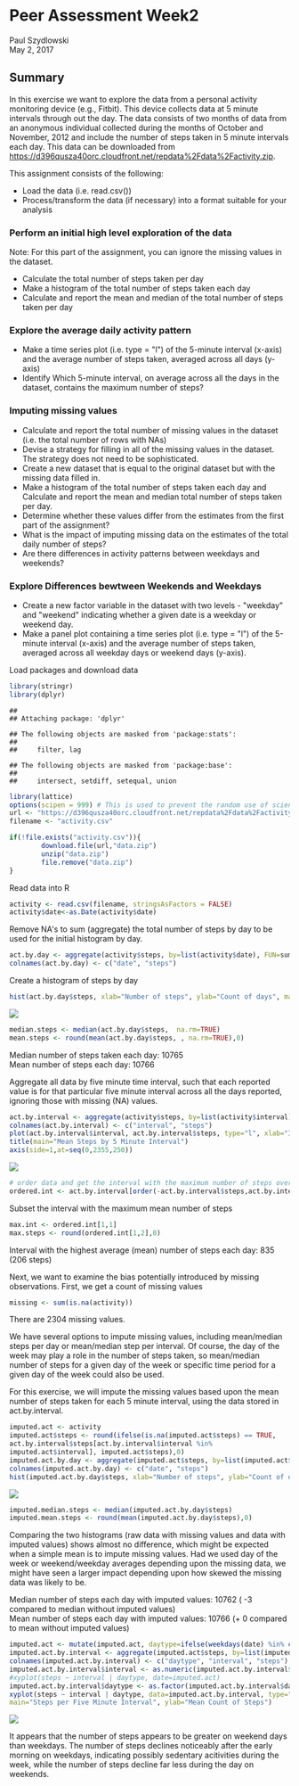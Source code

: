 # Peer Assessment Week2
Paul Szydlowski  
May 2, 2017  
        
## Summary
In this exercise we want to explore the data from a personal activity monitoring device (e.g., Fitbit). This device collects data at 5 minute intervals through out the day. The data consists of two months of data from an anonymous individual collected during the months of October and November, 2012 and include the number of steps taken in 5 minute intervals each day. This data can be downloaded from https://d396qusza40orc.cloudfront.net/repdata%2Fdata%2Factivity.zip.

This assignment consists of the following:
        
* Load the data (i.e. read.csv())
* Process/transform the data (if necessary) into a format suitable for your analysis

### Perform an initial high level exploration of the data
Note: For this part of the assignment, you can ignore the missing values in the dataset.

* Calculate the total number of steps taken per day
* Make a histogram of the total number of steps taken each day
* Calculate and report the mean and median of the total number of steps taken per day

### Explore the average daily activity pattern

* Make a time series plot (i.e. type = "l") of the 5-minute interval (x-axis) and the average number of steps taken, averaged across all days (y-axis)
* Identify Which 5-minute interval, on average across all the days in the dataset, contains the maximum number of steps?

### Imputing missing values

* Calculate and report the total number of missing values in the dataset (i.e. the total number of rows with NAs)
* Devise a strategy for filling in all of the missing values in the dataset. The strategy does not need to be sophisticated. 
* Create a new dataset that is equal to the original dataset but with the missing data filled in.
* Make a histogram of the total number of steps taken each day and Calculate and report the mean and median total number of steps taken per day. 
* Determine whether these values differ from the estimates from the first part of the assignment? 
* What is the impact of imputing missing data on the estimates of the total daily number of steps?
* Are there differences in activity patterns between weekdays and weekends?

### Explore Differences bewtween Weekends and Weekdays

* Create a new factor variable in the dataset with two levels - "weekday" and "weekend" indicating whether a given date is a weekday or weekend day.
* Make a panel plot containing a time series plot (i.e. type = "l") of the 5-minute interval (x-axis) and the average number of steps taken, averaged across all weekday days or weekend days (y-axis). 



Load packages and download data

```r
library(stringr)
library(dplyr)
```

```
## 
## Attaching package: 'dplyr'
```

```
## The following objects are masked from 'package:stats':
## 
##     filter, lag
```

```
## The following objects are masked from 'package:base':
## 
##     intersect, setdiff, setequal, union
```

```r
library(lattice)
options(scipen = 999) # This is used to prevent the random use of scientific notation that was taking place in output below.
url <- "https://d396qusza40orc.cloudfront.net/repdata%2Fdata%2Factivity.zip"
filename <- "activity.csv"

if(!file.exists("activity.csv")){
        download.file(url,"data.zip")
        unzip("data.zip")
        file.remove("data.zip")
}
```
Read data into R

```r
activity <- read.csv(filename, stringsAsFactors = FALSE)
activity$date<-as.Date(activity$date)
```
Remove NA's to sum (aggregate) the total number of steps by day to be used for the initial histogram by day.

```r
act.by.day <- aggregate(activity$steps, by=list(activity$date), FUN=sum)
colnames(act.by.day) <- c("date", "steps")
```
Create a histogram of steps by day

```r
hist(act.by.day$steps, xlab="Number of steps", ylab="Count of days", main="Steps Histogram (missing values ignored)")
```

![](Peer_Assessment_Week2_files/figure-html/unnamed-chunk-4-1.png)<!-- -->

```r
median.steps <- median(act.by.day$steps,  na.rm=TRUE)
mean.steps <- round(mean(act.by.day$steps, , na.rm=TRUE),0)
```
Median number of steps taken each day: 10765   
Mean number of steps each day: 10766

Aggregate all data by five minute time interval, such that each reported value is for that particular five minute interval across all the days reported, ignoring those with missing (NA) values.

```r
act.by.interval <- aggregate(activity$steps, by=list(activity$interval), FUN=mean, na.rm=TRUE)
colnames(act.by.interval) <- c("interval", "steps")
plot(act.by.interval$interval, act.by.interval$steps, type="l", xlab="Interval", ylab="Mean # of steps")
title(main="Mean Steps by 5 Minute Interval")
axis(side=1,at=seq(0,2355,250))
```

![](Peer_Assessment_Week2_files/figure-html/unnamed-chunk-5-1.png)<!-- -->

```r
# order data and get the interval with the maximum number of steps over all days
ordered.int <- act.by.interval[order(-act.by.interval$steps,act.by.interval$interval),]
```
Subset the interval with the maximum mean number of steps

```r
max.int <- ordered.int[1,1]
max.steps <- round(ordered.int[1,2],0)
```
Interval with the highest average (mean) number of steps each day: 835 (206 steps)

Next, we want to examine the bias potentially introduced by missing observations. First, we get a count of missing values

```r
missing <- sum(is.na(activity))
```
There are 2304 missing values.

We have several options to impute missing values, including mean/median steps per day or mean/median step per interval. Of course, the day of the week may play a role in the number of steps taken, so mean/median number of steps for a given day of the week or specific time period for a given day of the week could also be used.

For this exercise, we will impute the missing values based upon the mean number of steps taken for each 5 minute interval, using the data stored in act.by.interval. 


```r
imputed.act <- activity
imputed.act$steps <- round(ifelse(is.na(imputed.act$steps) == TRUE, 
act.by.interval$steps[act.by.interval$interval %in% 
imputed.act$interval], imputed.act$steps),0)
imputed.act.by.day <- aggregate(imputed.act$steps, by=list(imputed.act$date), FUN=sum, na.rm=TRUE)
colnames(imputed.act.by.day) <- c("date", "steps")
hist(imputed.act.by.day$steps, xlab="Number of steps", ylab="Count of days", main="Steps Histogram (missing values imputed)")
```

![](Peer_Assessment_Week2_files/figure-html/unnamed-chunk-8-1.png)<!-- -->

```r
imputed.median.steps <- median(imputed.act.by.day$steps)
imputed.mean.steps <- round(mean(imputed.act.by.day$steps),0)
```
Comparing the two histograms (raw data with missing values and data with imputed values) shows almost no difference, which might be expected when a simple mean is to impute missing values. Had we used day of the week or weekend/weekday averages depending upon the missing data, we might have seen a larger impact depending upon how skewed the missing data was likely to be.

Median number of steps each day with imputed values: 10762 ( -3 compared to median without imputed values)   
Mean number of steps each day with imputed values: 10766 (+ 0 compared to mean without imputed values)   



```r
imputed.act <- mutate(imputed.act, daytype=ifelse(weekdays(date) %in% c("Saturday", "Sunday"),"weekend", "weekday"))
imputed.act.by.interval <- aggregate(imputed.act$steps, by=list(imputed.act$daytype,  imputed.act$interval), FUN=mean, na.rm=TRUE)
colnames(imputed.act.by.interval) <- c("daytype", "interval", "steps")
imputed.act.by.interval$interval <- as.numeric(imputed.act.by.interval$interval)
#xyplot(steps ~ interval | daytype, date=imputed.act)
imputed.act.by.interval$daytype <- as.factor(imputed.act.by.interval$daytype)
xyplot(steps ~ interval | daytype, data=imputed.act.by.interval, type="l", layout=c(1,2),
main="Steps per Five Minute Interval", ylab="Mean Count of Steps")
```

![](Peer_Assessment_Week2_files/figure-html/unnamed-chunk-9-1.png)<!-- -->

It appears that the number of steps appears to be greater on weekend days than weekdays. The number of steps declines noticeably after the early morning on weekdays, indicating possibly sedentary acitivities during the week, while the number of steps decline far less during the day on weekends.
